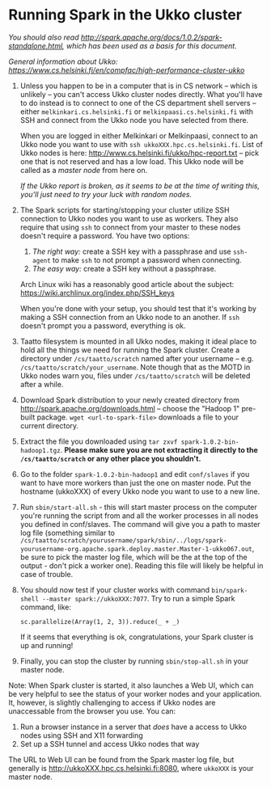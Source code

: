 # Running Spark in the Ukko cluster

*You should also read <http://spark.apache.org/docs/1.0.2/spark-standalone.html>, which has been used as a basis for this document.*

*General information about Ukko: <https://www.cs.helsinki.fi/en/compfac/high-performance-cluster-ukko>*

1.  Unless you happen to be in a computer that is in CS network – which is unlikely – you can't access Ukko cluster nodes directly. What you'll have to do instead is to connect to one of the CS department shell servers – either `melkinkari.cs.helsinki.fi` or `melkinpaasi.cs.helsinki.fi` with SSH and connect from the Ukko node you have selected from there. 

    When you are logged in either Melkinkari or Melkinpaasi, connect to an Ukko node you want to use with `ssh ukkoXXX.hpc.cs.helsinki.fi`. List of Ukko nodes is here: <http://www.cs.helsinki.fi/ukko/hpc-report.txt> – pick one that is not reserved and has a low load. This Ukko node will be called as a *master node* from here on.

    *If the Ukko report is broken, as it seems to be at the time of writing this, you'll just need to try your luck with random nodes.*

2.  The Spark scripts for starting/stopping your cluster utilize SSH connection to Ukko nodes you want to use as workers. They also require that using `ssh` to connect from your master to these nodes doesn't require a password. You have two options:

    1.  *The right way:* create a SSH key with a passphrase and use `ssh-agent` to make `ssh` to not prompt a password when connecting.
    2.  *The easy way:* create a SSH key without a passphrase.

    Arch Linux wiki has a reasonably good article about the subject: <https://wiki.archlinux.org/index.php/SSH_keys>

    When you're done with your setup, you should test that it's working by making a SSH connection from an Ukko node to an another. If `ssh` doesn't prompt you a password, everything is ok.

3.  Taatto filesystem is mounted in all Ukko nodes, making it ideal place to hold all the things we need for running the Spark cluster. Create a directory under `/cs/taatto/scratch` named after your username – e.g. `/cs/taatto/scratch/your_username`. Note though that as the MOTD in Ukko nodes warn you, files under `/cs/taatto/scratch` will be deleted after a while.

4.  Download Spark distribution to your newly created directory from <http://spark.apache.org/downloads.html> – choose the "Hadoop 1" pre-built package. `wget <url-to-spark-file>` downloads a file to your current directory.

5.  Extract the file you downloaded using `tar zxvf spark-1.0.2-bin-hadoop1.tgz`. **Please make sure you are not extracting it directly to the `/cs/taatto/scratch` or any other place you shouldn't.**

6.  Go to the folder `spark-1.0.2-bin-hadoop1` and edit `conf/slaves` if you want to have more workers than just the one on master node. Put the hostname (ukkoXXX) of every Ukko node you want to use to a new line.

7.  Run `sbin/start-all.sh` - this will start master process on the computer you're running the script from and all the worker processes in all nodes you defined in conf/slaves. The command will give you a path to master log file (something similar to `/cs/taatto/scratch/yourusername/spark/sbin/../logs/spark-yourusername-org.apache.spark.deploy.master.Master-1-ukko067.out`, be sure to pick the master log file, which will be the at the top of the output - don't pick a worker one). Reading this file will likely be helpful in case of trouble.

8.  You should now test if your cluster works with command `bin/spark-shell --master spark://ukkoXXX:7077`. Try to run a simple Spark command, like: 

    ```
    sc.parallelize(Array(1, 2, 3)).reduce(_ + _)
    ```

    If it seems that everything is ok, congratulations, your Spark cluster is up and running!

9.  Finally, you can stop the cluster by running `sbin/stop-all.sh` in your master node.

Note: When Spark cluster is started, it also launches a Web UI, which can be very helpful to see the status of your worker nodes and your application. It, however, is slightly challenging to access if Ukko nodes are unaccessable from the browser you use. You can:

1.  Run a browser instance in a server that *does* have a access to Ukko nodes using SSH and X11 forwarding
2.  Set up a SSH tunnel and access Ukko nodes that way

The URL to Web UI can be found from the Spark master log file, but generally is <http://ukkoXXX.hpc.cs.helsinki.fi:8080>, where `ukkoXXX` is your master node.